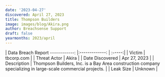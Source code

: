 ```yaml
---
date: '2023-04-27'
discovered: April 27, 2023
title: Thompson Builders
image: images/blog/Akira.png
author: Breachsense Support
draft: false
yearmonths: 2023/april
---
```



| Data Breach Report
------------:     |:-------------:    | :-----:|
| Victim      | tbcorp.com      | 
| Threat Actor      | Akira      | 
| Date Discovered      | Apr 27, 2023      | 
| Description      | Thompson Builders, Inc. is a Bay Area construction company specializing in large-scale commercial projects.      | 
| Leak Size      | Unknown      | 

